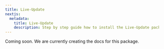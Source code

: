 ```yaml
---
title: Live-Update
nextjs:
  metadata:
    title: Live-Update
    description: Step by step guide how to install the Live-Update package.
---
```


Coming soon. We are currently creating the docs for this package.
